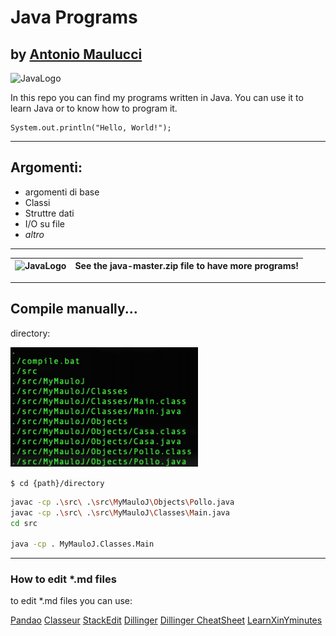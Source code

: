 # Java Programs
## by [Antonio Maulucci](https://sites.google.com/view/antomau "Antonio Maulucci")

<img src="https://www.atlantisevo.com/wp-content/uploads/2018/09/Java_logo_600x400-1.png" alt="JavaLogo" width="150"/>

In this repo you can find my programs written in Java. You can use it to learn Java or to know how to program it.

    System.out.println("Hello, World!");


----------
## Argomenti:
 - argomenti di base
 - Classi
 - Struttre dati
 - I/O su file
 - *altro*

----------

| <img src="http://www.freeiconspng.com/download/6853" alt="JavaLogo" width="100"/> | See the **java-master.zip** file to have more programs! |
|--|--|

----------

## Compile manually...

directory:

<img src="./readme/z1.jpg" alt="JavaLogo" width="300"/>

`$ cd {path}/directory `

```bash
javac -cp .\src\ .\src\MyMauloJ\Objects\Pollo.java
javac -cp .\src\ .\src\MyMauloJ\Classes\Main.java
cd src

java -cp . MyMauloJ.Classes.Main
```

------------



### How to edit *.md files

to edit *.md files you can use:

[Pandao](https://pandao.github.io/)
[Classeur](https://app.classeur.io)
[StackEdit](https://stackedit.io)
[Dillinger](http://dillinger.io/)
[Dillinger CheatSheet](https://github.com/adam-p/markdown-here/wiki/Markdown-Cheatsheet)
[LearnXinYminutes](https://learnxinyminutes.com/docs/it-it/markdown/)


